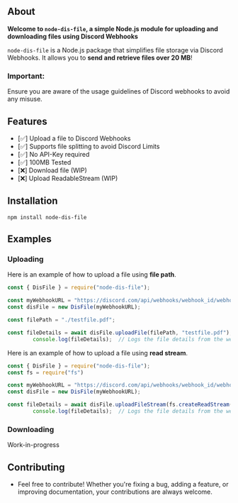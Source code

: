 ## About

<strong>Welcome to `node-dis-file`, a simple Node.js module for uploading and downloading files using Discord Webhooks</strong>

`node-dis-file` is a Node.js package that simplifies file storage via Discord Webhooks. It allows you to <strong>send and retrieve files over 20 MB</strong>!

### <strong>Important:</strong>
Ensure you are aware of the usage guidelines of Discord webhooks to avoid any misuse.

## Features
- [✅] Upload a file to Discord Webhooks
- [✅] Supports file splitting to avoid Discord Limits
- [✅] No API-Key required
- [✅] 100MB Tested
- [❌] Download file (WIP)
- [❌] Upload ReadableStream (WIP)

## Installation

```sh-session
npm install node-dis-file
```

## Examples

### Uploading

Here is an example of how to upload a file using <strong>file path</strong>.

```javascript
const { DisFile } = require("node-dis-file");

const myWebhookURL = "https://discord.com/api/webhooks/webhook_id/webhook_token";
const disFile = new DisFile(myWebhookURL);

const filePath = "./testfile.pdf";

const fileDetails = await disFile.uploadFile(filePath, "testfile.pdf");
        console.log(fileDetails);  // Logs the file details from the webhook response
```

Here is an example of how to upload a file using <strong>read stream</strong>.
```javascript
const { DisFile } = require("node-dis-file");
const fs = require("fs")

const myWebhookURL = "https://discord.com/api/webhooks/webhook_id/webhook_token";
const disFile = new DisFile(myWebhookURL);

const fileDetails = await disFile.uploadFileStream(fs.createReadStream("./testfile.pdf"), "MyUploadedPDF.pdf") // Any Readable Stream
        console.log(fileDetails);  // Logs the file details from the webhook response
```

### Downloading
Work-in-progress

## Contributing

- Feel free to contribute! Whether you're fixing a bug, adding a feature, or improving documentation, your contributions are always welcome.